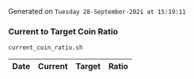 Generated on `Tuesday 28-September-2021 at 15:19:11`

### Current to Target Coin Ratio
`current_coin_ratio.sh`

Date|Current|Target|Ratio
---|---|---|---
